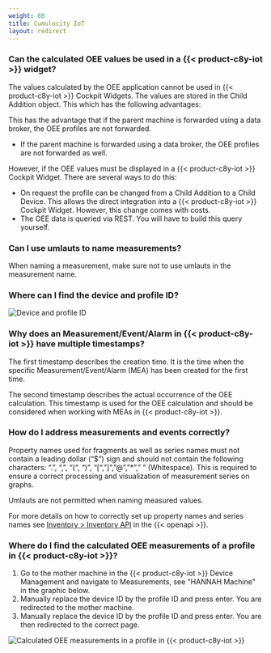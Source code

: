 ```yaml
---
weight: 80
title: Cumulocity IoT
layout: redirect
---
```


### Can the calculated OEE values be used in a {{< product-c8y-iot >}} widget?

The values calculated by the OEE application cannot be used in {{< product-c8y-iot >}} Cockpit Widgets. The values are stored in the Child Addition object. This  which has the following advantages:

This has the advantage that if the parent machine is forwarded using a data broker, the OEE profiles are not forwarded.

* If the parent machine is forwarded using a data broker, the OEE profiles are not forwarded as well.

However, if the OEE values must be displayed in a {{< product-c8y-iot >}} Cockpit Widget. There are several ways to do this:

* On request the profile can be changed from a Child Addition to a Child Device. This allows the direct integration into a {{< product-c8y-iot >}} Cockpit Widget. However, this change comes with costs.
* The OEE data is queried via REST. You will have to build this query yourself.

### Can I use umlauts to name measurements?

When naming a measurement, make sure not to use umlauts in the measurement name.

### Where can I find the device and profile ID?

![Device and profile ID](/images/oee/faq/faq-device-id.png)

###  Why does an Measurement/Event/Alarm in {{< product-c8y-iot >}} have multiple timestamps?

The first timestamp describes the creation time. It is the time when the specific Measurement/Event/Alarm (MEA) has been created for the first time.

The second timestamp describes the actual occurrence of the OEE calculation. This timestamp is used for the OEE calculation and should be considered when working with MEAs in {{< product-c8y-iot >}}.

### How do I address measurements and events correctly?

Property names used for fragments as well as series names must not contain a leading dollar (“$”) sign and should not contain the following characters: “.”, “,”, “(“, “)”, “[“,”]”,”@”,”*”,” ” (Whitespace). This is required to ensure a correct processing and visualization of measurement series on graphs.

Umlauts are not permitted when naming measured values.

For more details on how to correctly set up property names and series names see [Inventory > Inventory API](https://{{<domain-c8y>}}/api/#tag/Inventory-API) in the {{< openapi >}}.

### Where do I find the calculated OEE measurements of a profile in {{< product-c8y-iot >}}?

1. Go to the mother machine in the {{< product-c8y-iot >}} Device Management and navigate to Measurements, see "HANNAH Machine" in the graphic below.
2. Manually replace the device ID by the profile ID and press enter. You are redirected to the mother machine.
3. Manually replace the device ID by the profile ID and press enter. You are then redirected to the correct page.

![Calculated OEE measurements in a profile in {{< product-c8y-iot >}}](/images/oee/faq/faq-calculated-oee-measurement.png)
